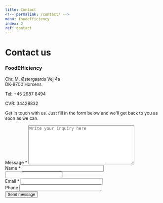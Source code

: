 ```yaml
---
title: Contact
<!-- permalink: /contact/ -->
menu: foodefficiency
index: 2
ref: contact
---
```


# Contact us

<div class="contact-inner">
<div class="pull-right w50">
  <h3 class="brand">Food<span>Efficiency</span></h3>
  <p>Chr. M. Østergaards Vej 4a<br>DK-8700 Horsens</p>
  <p>Tel: +45 2987 8494</p>
  <p>CVR: 34428832</p>
  <p>Get in touch with us. Just fill in the form below and we'll get back to you as soon as we can.</p>
</div>
<div class="inquiries pull-left">
  <form accept-charset="UTF-8" action="/contact" class="new_inquiry" id="new_inquiry" method="post">
    <input id="locale" name="locale" type="hidden" value="da">
    <input id="utf8" name="utf8" type="hidden" value="✓">
    <input id="authenticity_token" name="authenticity_token" type="hidden" value="8vr2lMQljUu/67VhB2GS5pXRZubfGknz0sIweGYatWU=">
    <div class="field message_field">
      <label class="placeholder-fallback" for="inquiry_message">Message *</label>
      <textarea cols="40" id="inquiry_message" name="message" placeholder="Write your inquiry here" required="required" rows="8"></textarea>
    </div>
    <div class="field">
      <label class="placeholder-fallback" for="inquiry_name">Name *</label>
      <input class="text" id="inquiry_name" name="name" placeholder="" required="required" size="30" type="text">
    </div>
    <input id="lastname" class="offscreen" name="lastname" type="text" value="">
    <div class="field">
      <label class="placeholder-fallback" for="inquiry_email">Email *</label>
      <input class="text email" id="inquiry_email" name="email" placeholder="" required="required" size="30" type="email">
    </div>
    <div class="field">
      <label class="placeholder-fallback" for="inquiry_phone">Phone</label>
      <input class="text phone" id="inquiry_phone" name="phone" placeholder="" size="30" type="phone">
    </div>
    <div class="actions">
      <input class="btn btn-success" name="commit" type="submit" value="Send message">
    </div>
  </form>
</div>
</div>
<script type="text/javascript">
 // ContactUs API
document.getElementById("contact_submit").addEventListener("click", function(event){
  event.preventDefault()

  const locale = document.getElementById("locale").value;
  const message = document.getElementById("inquiry_message").value;
  const name = document.getElementById("inquiry_name").value;
  const lastname = document.getElementById("lastname").value;
  const email = document.getElementById("inquiry_email").value; 
  const phone = document.getElementById("inquiry_phone").value; 
  const data = { locale, message, name, lastname, email, phone }
  const url = 'https://9opii6rrl5.execute-api.eu-central-1.amazonaws.com/submit';
  const headers = {
    'Access-Control-Allow-Origin': '*',
    'Access-Control-Allow-Credentials': true,
  }
  axios.post(url, data, headers).then(res => {
    alert("Thanks for your inquiry.  We'll get back to you as soon as we can.")
  }).catch(err => {
    console.log(err)
    alert(err)
  })
  return true;
});
</script>
<script src="https://cdnjs.cloudflare.com/ajax/libs/axios/0.18.0/axios.min.js"></script>
